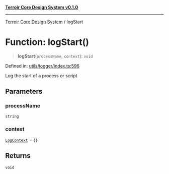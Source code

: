 [**Terroir Core Design System v0.1.0**](../README.md)

***

[Terroir Core Design System](../globals.md) / logStart

# Function: logStart()

> **logStart**(`processName`, `context`): `void`

Defined in: [utils/logger/index.ts:596](https://github.com/terroir-ds/core/blob/a3f3cd156fc544ddf3040641fcdb94420bfa9e60/lib/utils/logger/index.ts#L596)

Log the start of a process or script

## Parameters

### processName

`string`

### context

[`LogContext`](../interfaces/LogContext.md) = `{}`

## Returns

`void`

